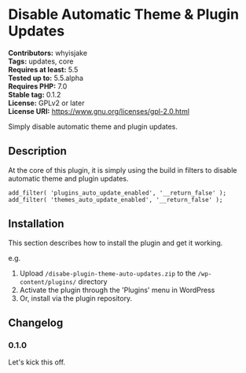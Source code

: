 # Disable Automatic Theme & Plugin Updates #
**Contributors:** whyisjake  
**Tags:** updates, core  
**Requires at least:** 5.5  
**Tested up to:** 5.5.alpha  
**Requires PHP:** 7.0  
**Stable tag:** 0.1.2  
**License:** GPLv2 or later  
**License URI:** https://www.gnu.org/licenses/gpl-2.0.html  

Simply disable automatic theme and plugin updates.

## Description ##

At the core of this plugin, it is simply using the build in filters to disable automatic theme and plugin updates.

```
add_filter( 'plugins_auto_update_enabled', '__return_false' );
add_filter( 'themes_auto_update_enabled', '__return_false' );
```

## Installation ##

This section describes how to install the plugin and get it working.

e.g.

1. Upload `/disabe-plugin-theme-auto-updates.zip` to the `/wp-content/plugins/` directory
1. Activate the plugin through the 'Plugins' menu in WordPress
1. Or, install via the plugin repository.

## Changelog ##

### 0.1.0 ###
Let's kick this off.